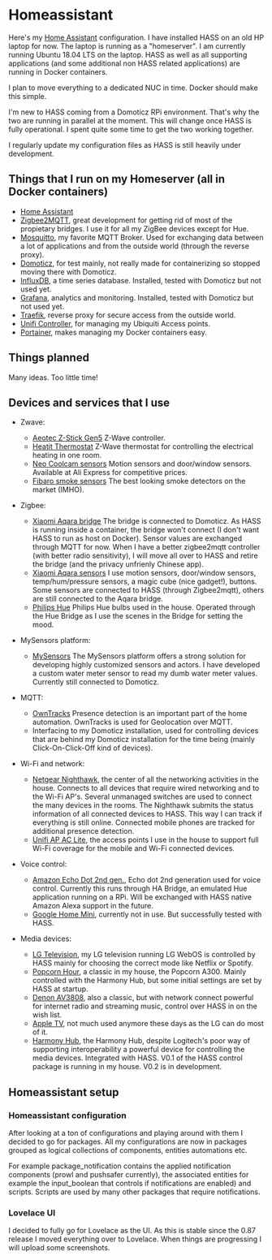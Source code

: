 # Homeassistant

Here's my [Home Assistant](https://home-assistant.io/) configuration. I have installed HASS on an old HP laptop for now. The laptop is running as a "homeserver". I am currently running Ubuntu 18.04 LTS on the laptop. HASS as well as all supporting applications (and some additional non HASS related applications) are running in Docker containers. 

I plan to move everything to a dedicated NUC in time. Docker should make this simple. 

I'm new to HASS coming from a Domoticz RPi environment. That's why the two are running in parallel at the moment. This will change once HASS is fully operational. I spent quite some time to get the two working together.  

I regularly update my configuration files as HASS is still heavily under development.

## Things that I run on my Homeserver (all in Docker containers)

* [Home Assistant](https://home-assistant.io/)
* [Zigbee2MQTT](https://koenkk.github.io/zigbee2mqtt/), great development for getting rid of most of the propietary bridges. I use it for all my ZigBee devices except for Hue.
* [Mosquitto](https://mosquitto.org/), my favorite MQTT Broker. Used for exchanging data between a lot of applications and from the outside world (through the reverse proxy).
* [Domoticz](https://www.domoticz.com/), for test mainly, not really made for containerizing so stopped moving there with Domoticz.
* [InfluxDB](https://www.influxdata.com/), a time series database. Installed, tested with Domoticz but not used yet.
* [Grafana](https://grafana.com/), analytics and monitoring. Installed, tested with Domoticz but not used yet.
* [Traefik](https://traefik.io/), reverse proxy for secure access from the outside world.
* [Unifi Controller](https://www.ui.com/), for managing my Ubiquiti Access points.
* [Portainer](https://www.portainer.io/), makes managing my Docker containers easy.  

## Things planned

Many ideas. Too little time!

## Devices and services that I use

* Zwave:
  * [Aeotec Z-Stick Gen5](https://aeotec.com/z-wave-usb-stick) Z-Wave controller.
  * [Heatit Thermostat](https://www.heatit.com/heating-control/floor-heating-thermostats/heatit-z-wave-thermostat/) Z-Wave thermostat for controlling the electrical heating in one room.
  * [Neo Coolcam sensors](https://www.szneo.com/) Motion sensors and door/window sensors. Available at Ali Express for competitive prices.
  * [Fibaro smoke sensors](https://www.fibaro.com/en/) The best looking smoke detectors on the market (IMHO).

* Zigbee:
  * [Xiaomi Aqara bridge](https://www.aliexpress.com) The bridge is connected to Domoticz. As HASS is running inside a container, the bridge won't connect (I don't want HASS to run as host on Docker). Sensor values are exchanged through MQTT for now. When I have a better zigbee2mqtt controller (with better radio sensitivity), I will move all over to HASS and retire the bridge (and the privacy unfrienly Chinese app).
  * [Xiaomi Aqara sensors](https://www.aliexpress.com) I use motion sensors, door/window sensors, temp/hum/pressure sensors, a magic cube (nice gadget!), buttons. Some sensors are connected to HASS (through Zigbee2mqtt), others are still connected to the Aqara bridge.
  * [Philips Hue](https://www2.meethue.com) Philips Hue bulbs used in the house. Operated through the Hue Bridge as I use the scenes in the Bridge for setting the mood.

* MySensors platform:
  * [MySensors](https://www.mysensors.org/) The MySensors platform offers a strong solution for developing highly customized sensors and actors. I have developed a custom water meter sensor to read my dumb water meter values. Currently still connected to Domoticz.

* MQTT:
  * [OwnTracks](https://home-assistant.io/components/device_tracker.owntracks/) Presence detection is an important part of the home automation. OwnTracks is used for Geolocation over MQTT.
  * Interfacing to my Domoticz installation, used for controlling devices that are behind my Domoticz installation for the time being (mainly Click-On-Click-Off kind of devices).

* Wi-Fi and network:
  * [Netgear Nighthawk](https://www.netgear.nl/home/products/networking/wifi-routers/R7000.aspx), the center of all the networking activities in the house. Connects to all devices that require wired networking and to the Wi-Fi AP's. Several unmanaged switches are used to connect the many devices in the rooms. The Nighthawk submits the status information of all connected devices to HASS. This way I can track if everything is still online. Connected mobile phones are tracked for additional presence detection. 
  * [Unifi AP AC Lite](https://www.ui.com/unifi/unifi-ap-ac-lite/), the access points I use in the house to support full Wi-Fi coverage for the mobile and Wi-Fi connected devices.

* Voice control:
  * [Amazon Echo Dot 2nd gen.](https://amazon.com), Echo dot 2nd generation used for voice control. Currently this runs through HA Bridge, an emulated Hue application running on a RPi. Will be exchanged with HASS native Amazon Alexa support in the future.
  * [Google Home Mini](https://store.google.com/product/google_home_mini), currently not in use. But successfully tested with HASS.

* Media devices:
  * [LG Television](https://www.lg.com), my LG television running LG WebOS is controlled by HASS mainly for choosing the correct mode like Netflix or Spotify.
  * [Popcorn Hour](https://www.cloudmedia.com/), a classic in my house, the Popcorn A300. Mainly controlled with the Harmony Hub, but some initial settings are set by HASS at startup.
  * [Denon AV3808](https://www.denon.com), also a classic, but with network connect powerful for internet radio and streaming music, control over HASS in on the wish list.
  * [Apple TV](https://www.apple.com), not much used anymore these days as the LG can do most of it.
  * [Harmony Hub](https://www.logitech.com), the Harmony Hub, despite Logitech's poor way of supporting interoperability a powerful device for controlling the media devices. Integrated with HASS. V0.1 of the HASS control package is running in my house. V0.2 is in development.

## Homeassistant setup

### Homeassistant configuration
After looking at a ton of configurations and playing around with them I decided to go for packages. All my configurations are now in packages grouped as logical collections of components, entities automations etc.

For example package_notification contains the applied notification components (prowl and pushsafer currently), the associated entities for example the input_boolean that controls if notifications are enabled) and scripts. Scripts are used by many other packages that require  notifications.   

### Lovelace UI
I decided to fully go for Lovelace as the UI. As this is stable since the 0.87 release I moved everything over to Lovelace. When things are progressing I will upload some screenshots.

